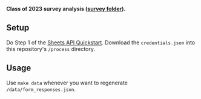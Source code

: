 **Class of 2023 survey analysis ([survey folder](https://drive.google.com/drive/u/1/folders/1avwqFzJQ-HHKaIu5pUTmomHKHmy48xD0)).**



## Setup

Do Step 1 of the [Sheets API Quickstart](https://developers.google.com/sheets/api/quickstart/nodejs). Download the `credentials.json` into this repository's `/process` directory.

## Usage

Use `make data` whenever you want to regenerate `/data/form_responses.json`.
